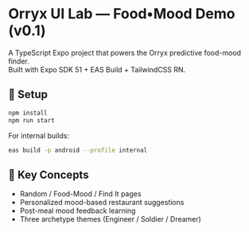 # Orryx UI Lab — Food•Mood Demo (v0.1)

A TypeScript Expo project that powers the Orryx predictive food-mood finder.  
Built with Expo SDK 51 + EAS Build + TailwindCSS RN.

## 🧭 Setup
```bash
npm install
npm run start
```

For internal builds:
```bash
eas build -p android --profile internal
```

## 🧠 Key Concepts
- Random / Food-Mood / Find It pages
- Personalized mood-based restaurant suggestions
- Post-meal mood feedback learning
- Three archetype themes (Engineer / Soldier / Dreamer)

